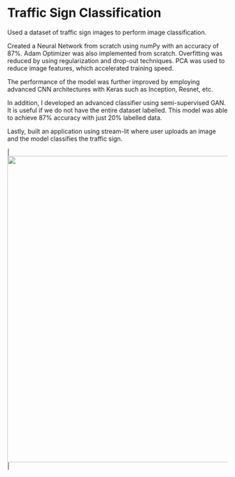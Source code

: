 # Traffic Sign Classification

Used a dataset of traffic sign images to perform image classification.

Created a Neural Network from scratch using numPy with an accuracy of 87%. Adam Optimizer was also implemented from scratch. Overfitting was reduced by using regularization and drop-out techniques. PCA was used to reduce image features, which accelerated training speed. 

The performance of the model was further improved by employing advanced CNN architectures with Keras such as Inception, Resnet, etc. 

In addition, I developed an advanced classifier using semi-supervised GAN. It is useful if we do not have the entire dataset labelled. This model was able to achieve 87% accuracy with just 20% labelled data.

Lastly, built an application using stream-lit where user uploads an image and the model classifies the traffic sign.

|<img src = "https://github.com/raofida75/Image-Classification-Application/APP.png" width = "700">|

